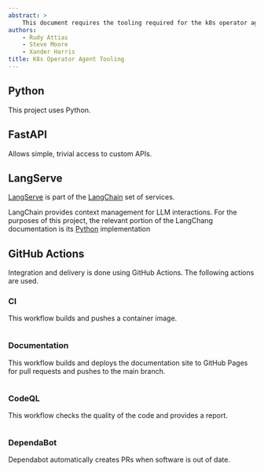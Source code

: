 ```yaml
---
abstract: >
    This document requires the tooling required for the k8s operator agent.
authors:
    - Rudy Attias
    - Steve Moore
    - Xander Harris
title: K8s Operator Agent Tooling
---
```


## Python

This project uses Python.

## FastAPI

Allows simple, trivial access to custom APIs.

## LangServe

[LangServe](https://www.langchain.com/langserve) is part of the
[LangChain](https://www.langchain.com/) set of services.

LangChain provides context management for LLM interactions. For the
purposes of this project, the relevant portion of the LangChang
documentation is its
[Python](https://python.langchain.com/docs/get_started/introduction)
implementation

## GitHub Actions

Integration and delivery is done using GitHub Actions. The following actions
are used.

### CI

This workflow builds and pushes a container image.

```{autoyaml} .github/workflows/ci.yml
```

### Documentation

This workflow builds and deploys the documentation site to GitHub Pages for
pull requests and pushes to the main branch.

```{autoyaml} .github/workflows/docs.yml
```

### CodeQL

This workflow checks the quality of the code and provides a report.

```{autoyaml} .github/workflows/codeql.yml
```

### DependaBot

Dependabot automatically creates PRs when software is out of date.

```{autoyaml} .github/dependabot.yml
```

```{sectionauthor} Xander Harris <xandertheharris@gmail.com>
```
